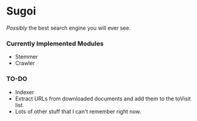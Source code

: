 # Sugoi
*Possibly* the best search engine you will ever see.


### Currently Implemented Modules

* Stemmer
* Crawler

### TO-DO

* Indexer 
* Extract URLs from downloaded documents and add them to the toVisit list.
* Lots of other stuff that I can't remember right now.

